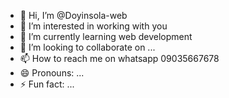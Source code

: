 - 👋 Hi, I’m @Doyinsola-web
- 👀 I’m interested in working with you 
- 🌱 I’m currently learning web development 
- 💞️ I’m looking to collaborate on ...
- 📫 How to reach me on whatsapp 09035667678
- 😄 Pronouns: ...
- ⚡ Fun fact: ...

<!---
Doyinsola-web/Doyinsola-web is a ✨ special ✨ repository because its `README.md` (this file) appears on your GitHub profile.
You can click the Preview link to take a look at your changes.
--->
